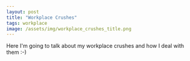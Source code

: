 ```yaml
---
layout: post
title: "Workplace Crushes"
tags: workplace
image: /assets/img/workplace_crushes_title.png
---
```

Here I'm going to talk about my workplace crushes and how I deal with them :-)
